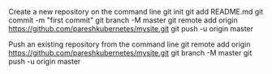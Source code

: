 Create a new repository on the command line
git init
git add README.md
git commit -m "first commit"
git branch -M master
git remote add origin https://github.com/pareshkubernetes/mysite.git
git push -u origin master

Push an existing repository from the command line
git remote add origin https://github.com/pareshkubernetes/mysite.git
git branch -M master
git push -u origin master